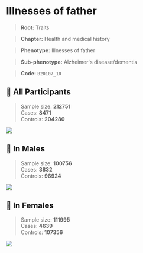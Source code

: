 # Illnesses of father
> **Root:** Traits  

> **Chapter:** Health and medical history  

> **Phenotype:** Illnesses of father  

> **Sub-phenotype:** Alzheimer's disease/dementia  

> **Code:** `B20107_10`

## 🧪 All Participants  
> Sample size: **212751**  
> Cases: **8471**  
> Controls: **204280**
<img src="/Traits/Figures/ALL/B20107_10.png"/>
<CsvTable src="/public/Traits/Data/ALL/LG_B20107_10.csv" label="🔍 View full results" />

## 👨 In Males  
> Sample size: **100756**  
> Cases: **3832**  
> Controls: **96924**
<img src="/Traits/Figures/Male/B20107_10.png"/>
<CsvTable src="/public/Traits/Data/Male/LG_B20107_10.csv" label="🔍 View full results" />

## 👩 In Females  
> Sample size: **111995**  
> Cases: **4639**  
> Controls: **107356**
<img src="/Traits/Figures/Female/B20107_10.png"/>
<CsvTable src="/public/Traits/Data/Female/LG_B20107_10.csv" label="🔍 View full results" />
